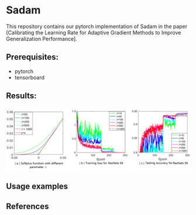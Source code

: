 # Sadam
This repository contains our pytorch implementation of Sadam in the paper [Calibrating the Learning Rate for Adaptive Gradient Methods to Improve Generalization Performance].

## Prerequisites:
* pytorch
* tensorboard

## Results:
![Alt text](Behavior_softplus_function.png?raw=true "Title")

## Usage examples

## References
